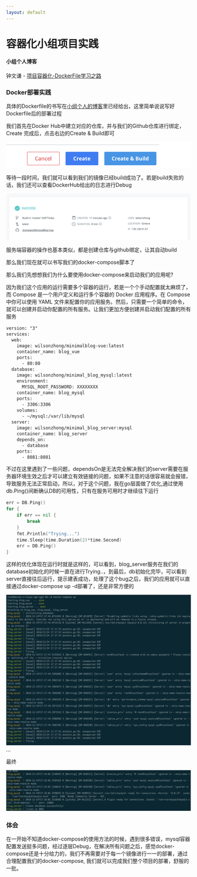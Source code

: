 ```yaml
---
layout: default
---
```


# 容器化小组项目实践

#### 小组个人博客
钟文谦 - [项目容器化-DockerFile学习之路](https://zhongwq.github.io/ServiceComputingOnCloud/%E9%A1%B9%E7%9B%AE%E5%AE%B9%E5%99%A8%E5%8C%96-DockerFile%E5%AD%A6%E4%B9%A0%E4%B9%8B%E8%B7%AF/)

### Docker部署实践
具体的Dockerfile的书写在[小组个人的博客](https://zhongwq.github.io/ServiceComputingOnCloud/%E9%A1%B9%E7%9B%AE%E5%AE%B9%E5%99%A8%E5%8C%96-DockerFile%E5%AD%A6%E4%B9%A0%E4%B9%8B%E8%B7%AF/)里已经给出，这里简单说说写好Dockerfile后的部署过程

我们首先在Docker Hub中建立对应的仓库，并与我们的Github仓库进行绑定，Create 完成后，点击右边的Create & Build即可

![123](media/15456489707918/123.png)

等待一段时间，我们就可以看到我们的镜像已经build成功了。若是build失败的话，我们还可以查看DockerHub给出的日志进行Debug

![build success](media/15456489707918/build%20success.png)


服务端容器的操作也基本类似，都是创建仓库与github绑定，让其自动build

那么我们现在就可以书写我们的docker-compose脚本了

那么我们先想想我们为什么要使用docker-compose来启动我们的应用呢?

因为我们这个应用的运行需要多个容器的运行，若是一个个手动配置就太麻烦了，而 Compose 是一个用户定义和运行多个容器的 Docker 应用程序。在 Compose 中你可以使用 YAML 文件来配置你的应用服务。然后，只需要一个简单的命令，就可以创建并启动你配置的所有服务。让我们更加方便创建并启动我们配置的所有服务

```
version: "3"
services:
  web:
    image: wilsonzhong/minimalblog-vue:latest
    container_name: blog_vue
    ports:
      - 80:80
  database:
    image: wilsonzhong/minimal_blog_mysql:latest
    environment:
      MYSQL_ROOT_PASSWORD: XXXXXXXX
    container_name: blog_mysql
    ports:
      - 3306:3306
    volumes:
      - ~/mysql:/var/lib/mysql
  server:
    image: wilsonzhong/minimal_blog_server:mysql
    container_name: blog_server
    depends_on:
      - database
    ports:
      - 8081:8081
```

不过在这里遇到了一些问题，dependsOn是无法完全解决我们的server需要在服务器环境生效之后才可以建立有效链接的问题，如果不注意的话很容易就会报错，导致服务无法正常启动，所以，对于这个问题，我在go层面做了优化,通过使用db.Ping()间断确认DB的可用性，只有在服务可用时才继续往下运行


```go
err = DB.Ping()
for {
	if err == nil {
		break
	}
	fmt.Println("Trying...")
	time.Sleep(time.Duration(2)*time.Second)
	err = DB.Ping()
}
```


这样的优化体现在运行时就是这样的，可以看到，blog_server服务在我们的database初始化的时候一直在进行Trying..，到最后，db初始化完毕，可以看到server直接往后运行，提示建表成功，处理了这个bug之后，我们的应用就可以直接通过docker-compose up -d部署了，还是非常方便的

![trying](media/15456489707918/trying.png)
...

最终

![finish](media/15456489707918/finish.png)

### 体会

在一开始不知道docker-compose的使用方法的时候，遇到很多错误，mysql容器配置发送挺多问题，经过逐层Debug，在解决所有问题之后，感觉docker-compose还是十分给力的，我们不再需要对于每一个镜像进行一一的部署，通过合理配置我们的docker-compose, 我们就可以完成我们整个项目的部署，舒服的一批。

